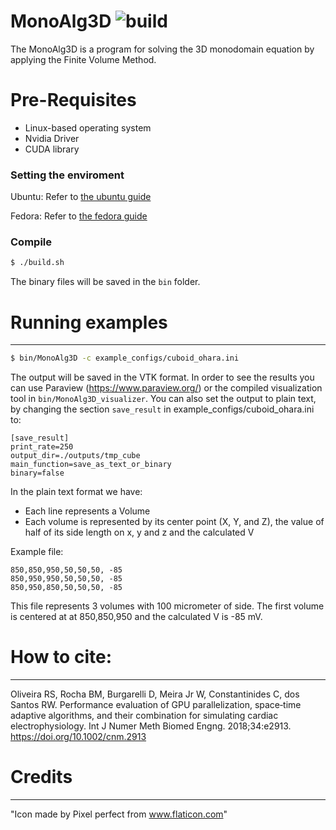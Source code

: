 # MonoAlg3D ![build](https://github.com/rsachetto/MonoAlg3D_C/actions/workflows/build.yml/badge.svg)

The MonoAlg3D is a program for solving the 3D monodomain equation by applying the Finite Volume Method.

# Pre-Requisites

  - Linux-based operating system
  - Nvidia Driver 
  - CUDA library

### Setting the enviroment

Ubuntu: Refer to [the ubuntu guide](guide-monoalg3d-ubuntu.md)

Fedora: Refer to [the fedora guide](guide-monoalg3d-fedora.md)

### Compile
```sh
$ ./build.sh
```
The binary files will be saved in the ```bin``` folder.

# Running examples
----
```sh
$ bin/MonoAlg3D -c example_configs/cuboid_ohara.ini 
```

The output will be saved in the VTK format. In order to see the results you can use Paraview (https://www.paraview.org/) or the compiled visualization tool in ```bin/MonoAlg3D_visualizer```. You can also set the output to plain text, by changing the section ```save_result``` in example_configs/cuboid_ohara.ini to:

```ìni
[save_result]
print_rate=250
output_dir=./outputs/tmp_cube
main_function=save_as_text_or_binary
binary=false
```

In the plain text format we have:

- Each line represents a Volume
- Each volume is represented by its center point (X, Y, and Z), the value of half of its side length on x, y and z and the calculated V

Example file:

```
850,850,950,50,50,50, -85
850,950,950,50,50,50, -85
850,950,850,50,50,50, -85
```

This file represents 3 volumes with 100 micrometer of side. The first volume is centered at  at 850,850,950 and the calculated V is -85 mV.

# How to cite:
----

Oliveira RS, Rocha BM, Burgarelli D, Meira Jr W, Constantinides C, dos Santos RW. Performance evaluation of GPU parallelization, space‐time adaptive algorithms, and their combination for simulating cardiac electrophysiology. Int J Numer Meth Biomed Engng. 2018;34:e2913. https://doi.org/10.1002/cnm.2913

# Credits
----
"Icon made by Pixel perfect from www.flaticon.com"
